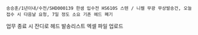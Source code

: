 ```
송승훈/1년이내/수전/SHD000139 한샘 입수전 HS610S 스텐 / 니켈 무광 무상발송건, 오늘 접수 시 다음날 요청, 7일 정도 소요 기존 헤드 폐기
```

업무 종료 시 잔디로 헤드 발송리스트 엑셀 파일 업로드 

